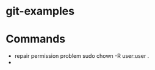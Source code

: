 git-examples
============

Commands
====================
- repair permission problem
    sudo chown -R user:user .
- 
